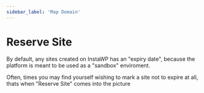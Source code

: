 ```yaml
---
sidebar_label: 'Map Domain'
---
```


# Reserve Site

By default, any sites created on InstaWP has an "expiry date", because the platform is meant to be used as a "sandbox" enviroment. 

Often, times you may find yourself wishing to mark a site not to expire at all, thats when "Reserve Site" comes into the picture

